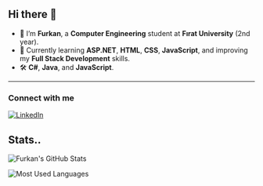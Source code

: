 ## Hi there 👋

- 🌟 I’m **Furkan**, a **Computer Engineering** student at **Fırat University** (2nd year).
- 🌱 Currently learning **ASP.NET**, **HTML**, **CSS**, **JavaScript**, and improving my **Full Stack Development** skills.
- 🛠️  **C#**, **Java**, and **JavaScript**.

---
### Connect with me

[![LinkedIn](https://img.shields.io/badge/LinkedIn-0A66C2?style=for-the-badge&logo=linkedin&logoColor=white)](https://www.linkedin.com/in/furkan-k%C4%B1z%C4%B1ltoprak-a994121a7)

## Stats..

![Furkan's GitHub Stats](https://github-readme-stats.vercel.app/api?username=FurkanKzltprk&show_icons=true&theme=dark)

![Most Used Languages](https://github-readme-stats.vercel.app/api/top-langs/?username=FurkanKzltprk&layout=compact&theme=dark)


